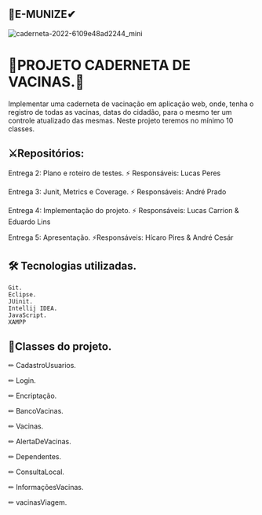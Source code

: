 
## 🥼E-MUNIZE✔



![caderneta-2022-6109e48ad2244_mini](https://github.com/A3-VACINAS/Entrega/assets/111095583/c268cde4-258e-4fa6-b6bc-1c5886ae886e)








# 📙PROJETO CADERNETA DE VACINAS.📖

Implementar uma caderneta de vacinação em aplicação web, onde, tenha o registro de todas as vacinas, datas do cidadão, para o mesmo ter um controle atualizado das mesmas. 
Neste projeto teremos no mínimo 10 classes.


## ⚔Repositórios:

 Entrega 2: Plano e roteiro de testes.
⚡ Responsáveis: Lucas Peres

 Entrega 3: Junit, Metrics e Coverage.
⚡ Responsáveis: André Prado

 Entrega 4: Implementação do projeto.
⚡ Responsáveis: Lucas Carrion & Eduardo Lins

 Entrega 5: Apresentação.
⚡Responsáveis: Hícaro Pires & André Cesár
 
## 🛠 Tecnologias utilizadas.

    Git.
    Eclipse.
    JUinit.
    Intellij IDEA.
    JavaScript.
    XAMPP

## 📒Classes do projeto.

   ✏  CadastroUsuarios.
   
   ✏  Login.
   
   ✏  Encriptação.
   
   ✏  BancoVacinas.
   
   ✏  Vacinas.
   
   ✏  AlertaDeVacinas.
   
   ✏  Dependentes.
   
   ✏  ConsultaLocal.
   
   ✏  InformaçõesVacinas.
   
   ✏  vacinasViagem.
